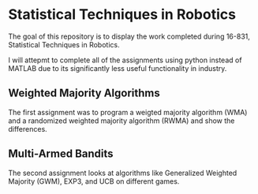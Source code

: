 # Statistical Techniques in Robotics

The goal of this repository is to display the work completed during 16-831, Statistical Techniques in Robotics.  

I will attepmt to complete all of the assignments using python instead of MATLAB due to its significantly less useful functionality in industry.  

## Weighted Majority Algorithms
The first assignment was to program a weigted majority algorithm (WMA) and a randomized weighted majority algorithm (RWMA) and show the differences.  

## Multi-Armed Bandits
The second assignment looks at algorithms like Generalized Weighted Majority (GWM), EXP3, and UCB on different games.

